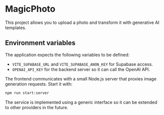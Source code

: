 # MagicPhoto

This project allows you to upload a photo and transform it with generative AI templates.

## Environment variables

The application expects the following variables to be defined:

- `VITE_SUPABASE_URL` and `VITE_SUPABASE_ANON_KEY` for Supabase access.
- `OPENAI_API_KEY` for the backend server so it can call the OpenAI API.

The frontend communicates with a small Node.js server that proxies image generation requests. Start it with:

```bash
npm run start:server
```

The service is implemented using a generic interface so it can be extended to other providers in the future.

